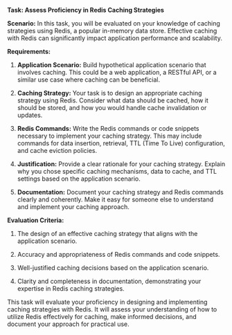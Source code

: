 **Task: Assess Proficiency in Redis Caching Strategies**

**Scenario:** In this task, you will be evaluated on your knowledge of caching strategies using Redis, a popular in-memory data store. Effective caching with Redis can significantly impact application performance and scalability.

**Requirements:**

1. **Application Scenario:** Build hypothetical application scenario that involves caching. This could be a web application, a RESTful API, or a similar use case where caching can be beneficial.

2. **Caching Strategy:** Your task is to design an appropriate caching strategy using Redis. Consider what data should be cached, how it should be stored, and how you would handle cache invalidation or updates.

3. **Redis Commands:** Write the Redis commands or code snippets necessary to implement your caching strategy. This may include commands for data insertion, retrieval, TTL (Time To Live) configuration, and cache eviction policies.

4. **Justification:** Provide a clear rationale for your caching strategy. Explain why you chose specific caching mechanisms, data to cache, and TTL settings based on the application scenario.

5. **Documentation:** Document your caching strategy and Redis commands clearly and coherently. Make it easy for someone else to understand and implement your caching approach.

**Evaluation Criteria:**

1. The design of an effective caching strategy that aligns with the application scenario.

2. Accuracy and appropriateness of Redis commands and code snippets.

3. Well-justified caching decisions based on the application scenario.

4. Clarity and completeness in documentation, demonstrating your expertise in Redis caching strategies.

This task will evaluate your proficiency in designing and implementing caching strategies with Redis. It will assess your understanding of how to utilize Redis effectively for caching, make informed decisions, and document your approach for practical use.